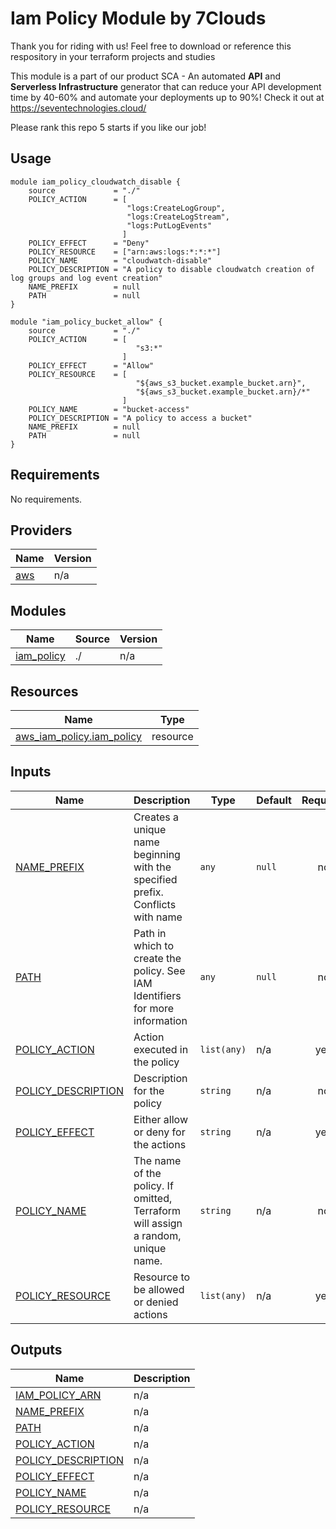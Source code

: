 # Iam Policy Module by 7Clouds
Thank you for riding with us! Feel free to download or reference this respository in your terraform projects and studies  

This module is a part of our product SCA - An automated __API__ and __Serverless Infrastructure__ generator that can reduce your API development time by 40-60% and automate your deployments up to 90%! Check it out at https://seventechnologies.cloud/

Please rank this repo 5 starts if you like our job!

## Usage

```hcl
module iam_policy_cloudwatch_disable {
    source             = "./"
    POLICY_ACTION      = [
                          "logs:CreateLogGroup",
                          "logs:CreateLogStream",
                          "logs:PutLogEvents"
                         ]
    POLICY_EFFECT      = "Deny"
    POLICY_RESOURCE    = ["arn:aws:logs:*:*:*"]
    POLICY_NAME        = "cloudwatch-disable"
    POLICY_DESCRIPTION = "A policy to disable cloudwatch creation of log groups and log event creation"
    NAME_PREFIX        = null
    PATH               = null
}

module "iam_policy_bucket_allow" {
    source             = "./"
    POLICY_ACTION      = [
                            "s3:*"
                         ]
    POLICY_EFFECT      = "Allow"
    POLICY_RESOURCE    = [
                            "${aws_s3_bucket.example_bucket.arn}",
                            "${aws_s3_bucket.example_bucket.arn}/*"
                         ]
    POLICY_NAME        = "bucket-access"
    POLICY_DESCRIPTION = "A policy to access a bucket"
    NAME_PREFIX        = null
    PATH               = null
}
```

<!-- BEGIN_TF_DOCS -->
## Requirements

No requirements.

## Providers

| Name | Version |
|------|---------|
| <a name="provider_aws"></a> [aws](#provider\_aws) | n/a |

## Modules
| Name | Source | Version |
|------|--------|---------|
| <a name="iam_policy"></a> [iam\_policy](#module\_waf\_ip\_block\_module) | ./ | n/a |

## Resources

| Name | Type |
|------|------|
| [aws_iam_policy.iam_policy](https://registry.terraform.io/providers/hashicorp/aws/latest/docs/resources/iam_policy) | resource |

## Inputs

| Name | Description | Type | Default | Required |
|------|-------------|------|---------|:--------:|
| <a name="input_NAME_PREFIX"></a> [NAME\_PREFIX](#input\_NAME\_PREFIX) | Creates a unique name beginning with the specified prefix. Conflicts with name | `any` | `null` | no |
| <a name="input_PATH"></a> [PATH](#input\_PATH) | Path in which to create the policy. See IAM Identifiers for more information | `any` | `null` | no |
| <a name="input_POLICY_ACTION"></a> [POLICY\_ACTION](#input\_POLICY\_ACTION) | Action executed in the policy | `list(any)` | n/a | yes |
| <a name="input_POLICY_DESCRIPTION"></a> [POLICY\_DESCRIPTION](#input\_POLICY\_DESCRIPTION) | Description for the policy | `string` | n/a | no |
| <a name="input_POLICY_EFFECT"></a> [POLICY\_EFFECT](#input\_POLICY\_EFFECT) | Either allow or deny for the actions | `string` | n/a | yes |
| <a name="input_POLICY_NAME"></a> [POLICY\_NAME](#input\_POLICY\_NAME) | The name of the policy. If omitted, Terraform will assign a random, unique name. | `string` | n/a | no |
| <a name="input_POLICY_RESOURCE"></a> [POLICY\_RESOURCE](#input\_POLICY\_RESOURCE) | Resource to be allowed or denied actions | `list(any)` | n/a | yes |

## Outputs

| Name | Description |
|------|-------------|
| <a name="output_IAM_POLICY_ARN"></a> [IAM\_POLICY\_ARN](#output\_IAM\_POLICY\_ARN) | n/a |
| <a name="output_NAME_PREFIX"></a> [NAME\_PREFIX](#output\_NAME\_PREFIX) | n/a |
| <a name="output_PATH"></a> [PATH](#output\_PATH) | n/a |
| <a name="output_POLICY_ACTION"></a> [POLICY\_ACTION](#output\_POLICY\_ACTION) | n/a |
| <a name="output_POLICY_DESCRIPTION"></a> [POLICY\_DESCRIPTION](#output\_POLICY\_DESCRIPTION) | n/a |
| <a name="output_POLICY_EFFECT"></a> [POLICY\_EFFECT](#output\_POLICY\_EFFECT) | n/a |
| <a name="output_POLICY_NAME"></a> [POLICY\_NAME](#output\_POLICY\_NAME) | n/a |
| <a name="output_POLICY_RESOURCE"></a> [POLICY\_RESOURCE](#output\_POLICY\_RESOURCE) | n/a |
<!-- END_TF_DOCS -->
